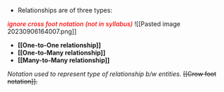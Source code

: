 - Relationships are of three types: 

<span style="color:#ff0000; font-style: italic; font-weight: 500">ignore cross foot notation (not in syllabus)</span>
![[Pasted image 20230906164007.png]] 

- **[[One-to-One relationship]]**
- **[[One-to-Many relationship]]**
- **[[Many-to-Many relationship]]**


 *Notation used to represent type of relationship  b/w entities.*
 ~~[[Crow foot notation]].~~